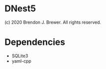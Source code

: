 DNest5
======

(c) 2020 Brendon J. Brewer. All rights reserved.

Dependencies
============

* SQLite3
* yaml-cpp
